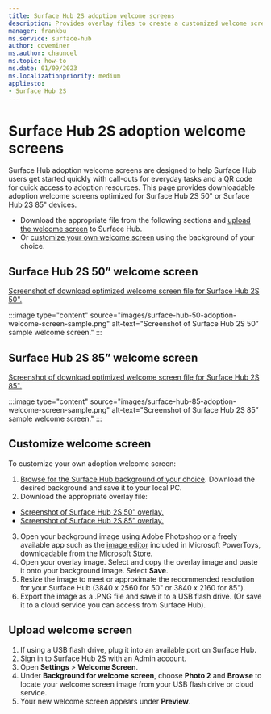```yaml
---
title: Surface Hub 2S adoption welcome screens
description: Provides overlay files to create a customized welcome screen for Surface Hub 2S
manager: frankbu
ms.service: surface-hub
author: coveminer
ms.author: chauncel
ms.topic: how-to
ms.date: 01/09/2023
ms.localizationpriority: medium
appliesto:
- Surface Hub 2S
---
```

# Surface Hub 2S adoption welcome screens

Surface Hub adoption welcome screens are designed to help Surface Hub users get started quickly with call-outs for everyday tasks and a QR code for quick access to adoption resources. This page provides downloadable adoption welcome screens optimized for Surface Hub 2S 50" or Surface Hub 2S 85" devices.

- Download the appropriate file from the following sections and [upload the welcome screen](#upload-welcome-screen) to Surface Hub. 
- Or [customize your own welcome screen](#customize-welcome-screen) using the background of your choice.

## Surface Hub 2S 50” welcome screen

[Screenshot of download optimized welcome screen file for Surface Hub 2S 50".](downloads/surface-hub-50-adoption-welcome-screen.png)

:::image type="content" source="images/surface-hub-50-adoption-welcome-screen-sample.png" alt-text="Screenshot of Surface Hub 2S 50” sample welcome screen." :::

## Surface Hub 2S 85” welcome screen

[Screenshot of download optimized welcome screen file for Surface Hub 2S 85".](downloads/surface-hub-85-adoption-welcome-screen.png)

:::image type="content" source="images/surface-hub-85-adoption-welcome-screen-sample.png" alt-text="Screenshot of Surface Hub 2S 85” sample welcome screen." :::

## Customize welcome screen

To customize your own adoption welcome screen:

1. [Browse for the Surface Hub background of your choice](https://wallpaperhub.app/wallpapers/7820). Download the desired background and save it to your local PC.
2. Download the appropriate overlay file:

- [Screenshot of Surface Hub 2S 50” overlay.](downloads/surface-hub-overlay-50-resized.png)
- [Screenshot of Surface Hub 2S 85” overlay.](downloads/surface-hub-overlay-85-resized.png)

3. Open your background image using Adobe Photoshop or a freely available app such as the [image editor](/windows/powertoys/image-resizer) included in Microsoft PowerToys, downloadable from the [Microsoft Store](https://apps.microsoft.com/store). 
4. Open your overlay image. Select and copy the overlay image and paste it onto your background image. Select **Save**.
5. Resize the image to meet or approximate the recommended resolution for your Surface Hub (3840 x 2560 for 50" or 3840 x 2160 for 85").
6. Export the image as a .PNG file and save it to a USB flash drive. (Or save it to a cloud service you can access from Surface Hub).

## Upload welcome screen

1. If using a USB flash drive, plug it into an available port on Surface Hub.
2. Sign in to Surface Hub 2S with an Admin account.
3. Open **Settings** > **Welcome Screen**.
4. Under **Background for welcome screen**, choose **Photo 2** and **Browse** to locate your welcome screen image from your USB flash drive or cloud service.
5. Your new welcome screen appears under **Preview**.
